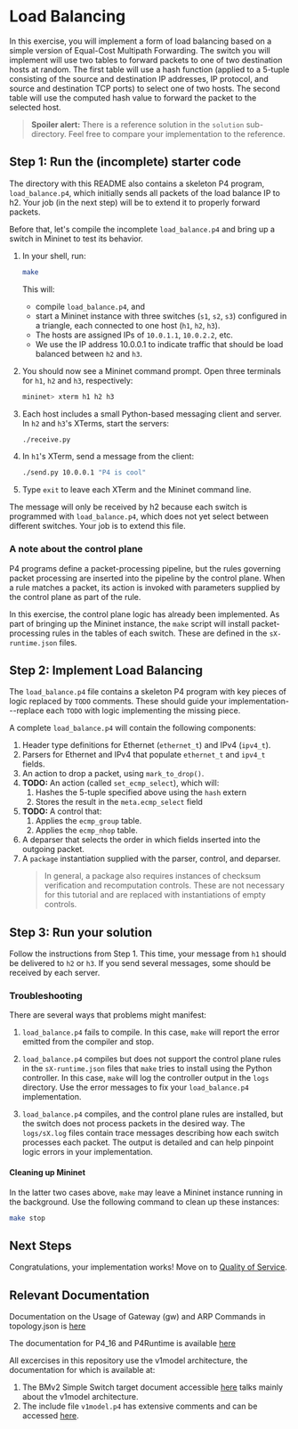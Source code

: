 # Load Balancing

In this exercise, you will implement a form of load balancing based on
a simple version of Equal-Cost Multipath Forwarding. The switch you
will implement will use two tables to forward packets to one of two
destination hosts at random. The first table will use a hash function
(applied to a 5-tuple consisting of the source and destination IP
addresses, IP protocol, and source and destination TCP ports) to
select one of two hosts. The second table will use the computed hash
value to forward the packet to the selected host.

> **Spoiler alert:** There is a reference solution in the `solution`
> sub-directory. Feel free to compare your implementation to the
> reference.

## Step 1: Run the (incomplete) starter code

The directory with this README also contains a skeleton P4 program,
`load_balance.p4`, which initially sends all packets of the load balance IP to h2.
Your job (in the next step) will be to extend it to properly forward packets.

Before that, let's compile the incomplete `load_balance.p4` and bring
up a switch in Mininet to test its behavior.

1. In your shell, run:
   ```bash
   make
   ```
   This will:
   * compile `load_balance.p4`, and
   * start a Mininet instance with three switches (`s1`, `s2`, `s3`) configured
     in a triangle, each connected to one host (`h1`, `h2`, `h3`).
   * The hosts are assigned IPs of `10.0.1.1`, `10.0.2.2`, etc.
   * We use the IP address 10.0.0.1 to indicate traffic that should be
     load balanced between `h2` and `h3`.

2. You should now see a Mininet command prompt.  Open three terminals
   for `h1`, `h2` and `h3`, respectively:
   ```bash
   mininet> xterm h1 h2 h3
   ```
3. Each host includes a small Python-based messaging client and
   server.  In `h2` and `h3`'s XTerms, start the servers:
   ```bash
   ./receive.py
   ```
4. In `h1`'s XTerm, send a message from the client:
   ```bash
   ./send.py 10.0.0.1 "P4 is cool"
   ```
5. Type `exit` to leave each XTerm and the Mininet command line.

The message will only be received by h2 because each switch is programmed 
with `load_balance.p4`, which does not yet select between different switches.
Your job is to extend this file.

### A note about the control plane

P4 programs define a packet-processing pipeline, but the rules
governing packet processing are inserted into the pipeline by the
control plane.  When a rule matches a packet, its action is invoked
with parameters supplied by the control plane as part of the rule.

In this exercise, the control plane logic has already been
implemented.  As part of bringing up the Mininet instance, the `make`
script will install packet-processing rules in the tables of each
switch. These are defined in the `sX-runtime.json` files.

## Step 2: Implement Load Balancing

The `load_balance.p4` file contains a skeleton P4 program with key
pieces of logic replaced by `TODO` comments.  These should guide your
implementation---replace each `TODO` with logic implementing the
missing piece.

A complete `load_balance.p4` will contain the following components:

1. Header type definitions for Ethernet (`ethernet_t`) and IPv4 (`ipv4_t`).
2. Parsers for Ethernet and IPv4 that populate `ethernet_t` and `ipv4_t` fields.
3. An action to drop a packet, using `mark_to_drop()`.
4. **TODO:** An action (called `set_ecmp_select`), which will:
	1. Hashes the 5-tuple specified above using the `hash` extern
	2. Stores the result in the `meta.ecmp_select` field
5. **TODO:** A control that:
    1. Applies the `ecmp_group` table.
    2. Applies the `ecmp_nhop` table.
6. A deparser that selects the order in which fields inserted into the outgoing
   packet.
7. A `package` instantiation supplied with the parser, control, and deparser.
    > In general, a package also requires instances of checksum verification
    > and recomputation controls.  These are not necessary for this tutorial
    > and are replaced with instantiations of empty controls.

## Step 3: Run your solution

Follow the instructions from Step 1.  This time, your message from
`h1` should be delivered to `h2` or `h3`. If you send several
messages, some should be received by each server.

### Troubleshooting

There are several ways that problems might manifest:

1. `load_balance.p4` fails to compile.  In this case, `make` will
report the error emitted from the compiler and stop.

2. `load_balance.p4` compiles but does not support the control plane
rules in the `sX-runtime.json` files that `make` tries to install
using the Python controller.  In this case, `make` will log the
controller output in the `logs` directory. Use the error messages to
fix your `load_balance.p4` implementation.

3. `load_balance.p4` compiles, and the control plane rules are
installed, but the switch does not process packets in the desired way.
The `logs/sX.log` files contain trace messages
describing how each switch processes each packet.  The output is
detailed and can help pinpoint logic errors in your implementation.

#### Cleaning up Mininet

In the latter two cases above, `make` may leave a Mininet instance
running in the background. Use the following command to clean up
these instances:

```bash
make stop
```

## Next Steps

Congratulations, your implementation works! Move on to [Quality of Service](../qos).

## Relevant Documentation

Documentation on the Usage of Gateway (gw) and ARP Commands in topology.json is [here](https://github.com/p4lang/tutorials/tree/master/exercises/basic#the-use-of-gateway-gw-and-arp-commands-in-topologyjson)

The documentation for P4_16 and P4Runtime is available [here](https://p4.org/specs/)

All excercises in this repository use the v1model architecture, the documentation for which is available at:
1. The BMv2 Simple Switch target document accessible [here](https://github.com/p4lang/behavioral-model/blob/master/docs/simple_switch.md) talks mainly about the v1model architecture.
2. The include file `v1model.p4` has extensive comments and can be accessed [here](https://github.com/p4lang/p4c/blob/master/p4include/v1model.p4).